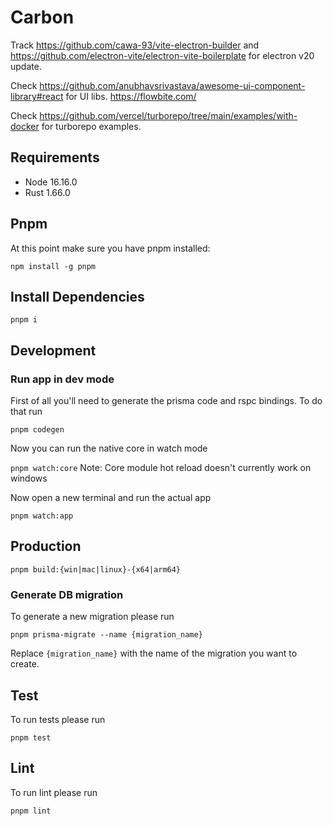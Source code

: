 # Carbon

Track https://github.com/cawa-93/vite-electron-builder and https://github.com/electron-vite/electron-vite-boilerplate for electron v20 update.

Check https://github.com/anubhavsrivastava/awesome-ui-component-library#react for UI libs.
https://flowbite.com/

Check https://github.com/vercel/turborepo/tree/main/examples/with-docker for turborepo examples.

## Requirements

- Node 16.16.0
- Rust 1.66.0

## Pnpm

At this point make sure you have pnpm installed:

`npm install -g pnpm`

## Install Dependencies

`pnpm i`

## Development

### Run app in dev mode

First of all you'll need to generate the prisma code and rspc bindings. To do that run

`pnpm codegen`

Now you can run the native core in watch mode

`pnpm watch:core`
Note: Core module hot reload doesn't currently work on windows

Now open a new terminal and run the actual app

`pnpm watch:app`

## Production

`pnpm build:{win|mac|linux}-{x64|arm64}`

### Generate DB migration

To generate a new migration please run

`pnpm prisma-migrate --name {migration_name}`

Replace `{migration_name}` with the name of the migration you want to create.

## Test

To run tests please run

`pnpm test`

## Lint

To run lint please run

`pnpm lint`
